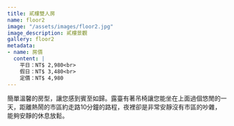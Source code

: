 ```yaml
---
title: 貳樓雙人房
name: floor2
image: "/assets/images/floor2.jpg"
image_description: 貳樓景觀
gallery: floor2
metadata:
- name: 房價
  content: |
    平日：NT$ 2,980<br>
    假日：NT$ 3,480<br>
    定價：NT$ 4,980
---
```


簡單溫馨的房型，讓您感到賓至如歸。露臺有著吊椅讓您能坐在上面過個悠閒的一天，距離熱鬧的市區約走路10分鐘的路程，夜裡卻是非常安靜沒有市區的吵雜，能夠安靜的休息放鬆。
